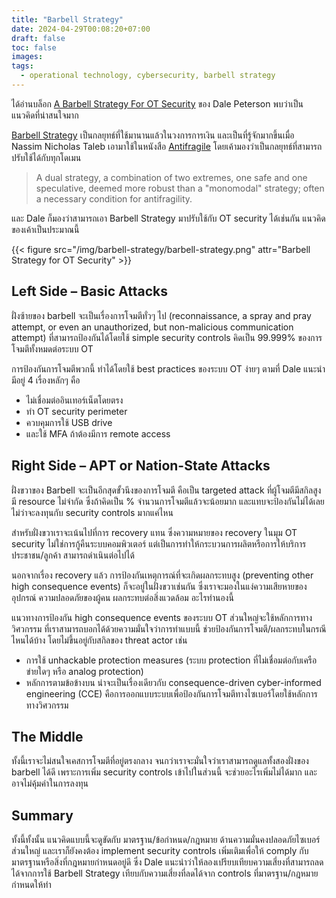 ```yaml
---
title: "Barbell Strategy"
date: 2024-04-29T00:08:20+07:00
draft: false
toc: false
images:
tags:
  - operational technology, cybersecurity, barbell strategy
---
```


ได้อ่านบล็อก [A Barbell Strategy For OT Security](https://dale-peterson.com/2024/04/09/a-barbell-strategy-for-ot-security/) ของ Dale Peterson พบว่าเป็นแนวคิดที่น่าสนใจมาก

[Barbell Strategy](https://en.wikipedia.org/wiki/Barbell_strategy) เป็นกลยุทธ์ที่ใช้มานานแล้วในวงการการเงิน และเป็นที่รู้จักมากขึ้นเมื่อ Nassim Nicholas Taleb เอามาใช้ในหนังสือ [Antifragile](https://en.wikipedia.org/wiki/Antifragile_(book)) โดยเค้ามองว่าเป็นกลยุทธ์ที่สามารถปรับใช้ได้กับทุกโดเมน

> A dual strategy, a combination of two extremes, one safe and one speculative, deemed more robust than a "monomodal" strategy; often a necessary condition for antifragility.

และ Dale ก็มองว่าสามารถเอา Barbell Strategy มาปรับใช้กับ OT security ได้เช่นกัน แนวคิดของเค้าเป็นประมาณนี้

{{< figure src="/img/barbell-strategy/barbell-strategy.png" attr="Barbell Strategy for OT Security" >}}

## Left Side &ndash; Basic Attacks

ฝั่งซ้ายของ barbell จะเป็นเรื่องการโจมตีทั่วๆ ไป (reconnaissance, a spray and pray attempt, or even an unauthorized, but non-malicious communication attempt) ที่สามารถป้องกันได้โดยใช้ simple security controls คิดเป็น 99.999% ของการโจมตีทั้งหมดต่อระบบ OT

การป้องกันการโจมตีพวกนี้ ทำได้โดยใช้ best practices ของระบบ OT ง่ายๆ ตามที่ Dale แนะนำมีอยู่ 4 เรื่องหลักๆ คือ

* ไม่เชื่อมต่ออินเทอร์เน็ตโดยตรง
* ทำ OT security perimeter
* ควบคุมการใช้ USB drive
* และใช้ MFA ถ้าต้องมีการ remote access

## Right Side &ndash; APT or Nation-State Attacks

ฝั่งขวาของ Barbell จะเป็นอีกสุดขั้วนึงของการโจมตี คือเป็น targeted attack ที่ผู้โจมตีมีสกิลสูง มี resource ไม่จำกัด ซึ่งถ้าคิดเป็น % จำนวนการโจมตีแล้วจะน้อยมาก และแทบจะป้องกันไม่ได้เลย ไม่ว่าจะลงทุนกับ security controls มากแค่ไหน

สำหรับฝั่งขวาเราจะเน้นไปที่การ recovery แทน ซึ่งความหมายของ recovery ในมุม OT security ไม่ใช่การกู้คืนระบบคอมพิวเตอร์ แต่เป็นการทำให้กระบวนการผลิตหรือการให้บริการประชาชน/ลูกค้า สามารถดำเนินต่อไปได้

นอกจากเรื่อง recovery แล้ว การป้องกันเหตุการณ์ที่จะเกิดผลกระทบสูง (preventing other high consequence events) ก็จะอยู่ในฝั่งขวาเช่นกัน ซึ่งเราจะมองในแง่ความเสียหายของอุปกรณ์ ความปลอดภัยของผู้คน ผลกระทบต่อสิ่งแวดล้อม อะไรทำนองนี้

แนวทางการป้องกัน high consequence events ของระบบ OT ส่วนใหญ่จะใช้หลักการทางวิศวกรรม ที่เราสามารถบอกได้ด้วยความมั่นใจว่าการทำแบบนี้ ช่วยป้องกันการโจมตี/ผลกระทบในกรณีไหนได้บ้าง โดยไม่ขึ้นอยู่กับสกิลของ threat actor เช่น

* การใช้ unhackable protection measures (ระบบ protection ที่ไม่เชื่อมต่อกับเครือข่ายใดๆ หรือ analog protection)
* หลักการตามข้อข้างบน น่าจะเป็นเรื่องเดียวกับ consequence-driven cyber-informed engineering (CCE) คือการออกแบบระบบเพื่อป้องกันการโจมตีทางไซเบอร์โดยใช้หลักการทางวิศวกรรม

## The Middle

ทั้งนี้เราจะไม่สนใจเคสการโจมตีที่อยู่ตรงกลาง จนกว่าเราจะมั่นใจว่าเราสามารถดูแลทั้งสองฝั่งของ barbell ได้ดี เพราะการเพิ่ม security controls เข้าไปในส่วนนี้ จะช่วยอะไรเพิ่มไม่ได้มาก และอาจไม่คุ้มค่าในการลงทุน

## Summary

ทั้งนี้ทั้งนั้น แนวคิดแบบนี้จะดูขัดกับ มาตรฐาน/ข้อกำหนด/กฎหมาย ด้านความมั่นคงปลอดภัยไซเบอร์ส่วนใหญ่ และเราก็ยังคงต้อง implement security controls เพิ่มเติมเพื่อให้ comply กับมาตรฐานหรือสิ่งที่กฎหมายกำหนดอยู่ดี ซึ่ง Dale แนะนำว่าให้ลองเปรียบเทียบความเสี่ยงที่สามารถลดได้จากการใช้ Barbell Strategy เทียบกับความเสี่ยงที่ลดได้จาก controls ที่มาตรฐาน/กฎหมาย กำหนดให้ทำ
